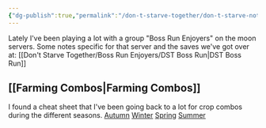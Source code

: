 ```yaml
---
{"dg-publish":true,"permalink":"/don-t-starve-together/don-t-starve-notes/"}
---
```



Lately I've been playing a lot with a group "Boss Run Enjoyers" on the moon servers. Some notes specific for that server and the saves we've got over at: [[Don't Starve Together/Boss Run Enjoyers/DST Boss Run\|DST Boss Run]]

## [[Farming Combos\|Farming Combos]]
I found a cheat sheet that I've been going back to a lot for crop combos during the different seasons.
[Autumn](https://cdn.forums.klei.com/monthly_2021_01/280113491_AutumnGiantCrops.png.10fe1d88a8406cbd77c21fd1eb488e98.png)
[Winter](https://cdn.forums.klei.com/monthly_2021_01/106023299_WinterGiantCrops.png.992767d771ccfb8332b930f9ffd6fb46.png)
[Spring](https://cdn.forums.klei.com/monthly_2021_01/1916776666_SpringGiantCrops.png.6fa60b9256f3e5992472389deb50df95.png)
[Summer](https://cdn.forums.klei.com/monthly_2021_01/1123612404_SummerGiantCrops.png.657311be138dcb409ae9f5421e49517a.png)

